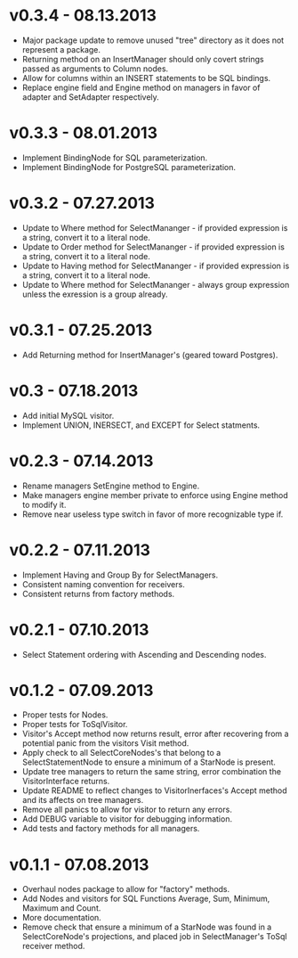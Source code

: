 # v0.3.4 - 08.13.2013
* Major package update to remove unused "tree" directory as it does not represent a package.
* Returning method on an InsertManager should only covert strings passed as arguments to Column nodes.
* Allow for columns within an INSERT statements to be SQL bindings.
* Replace engine field and Engine method on managers in favor of adapter and SetAdapter respectively.

# v0.3.3 - 08.01.2013
* Implement BindingNode for SQL parameterization.
* Implement BindingNode for PostgreSQL parameterization.

# v0.3.2 - 07.27.2013
* Update to Where method for SelectMananger - if provided expression is a string, convert it to a literal node.
* Update to Order method for SelectMananger - if provided expression is a string, convert it to a literal node.
* Update to Having method for SelectMananger - if provided expression is a string, convert it to a literal node.
* Update to Where method for SelectMananger - always group expression unless the exression is a group already.

# v0.3.1 - 07.25.2013
* Add Returning method for InsertManager's (geared toward Postgres).

# v0.3 - 07.18.2013
* Add initial MySQL visitor.
* Implement UNION, INERSECT, and EXCEPT for Select statments.

# v0.2.3 - 07.14.2013
* Rename managers SetEngine method to Engine.
* Make managers engine member private to enforce using Engine method to modify it.
* Remove near useless type switch in favor of more recognizable type if.

# v0.2.2 - 07.11.2013
* Implement Having and Group By for SelectManagers.
* Consistent naming convention for receivers.
* Consistent returns from factory methods.

# v0.2.1 - 07.10.2013
* Select Statement ordering with Ascending and Descending nodes.

# v0.1.2 - 07.09.2013
* Proper tests for Nodes.
* Proper tests for ToSqlVisitor.
* Visitor's Accept method now returns result, error after recovering from a potential panic from the visitors Visit method.
* Apply check to all SelectCoreNodes's that belong to a SelectStatementNode to ensure a minimum of a StarNode is present.
* Update tree managers to return the same string, error combination the VisitorInterface returns.
* Update README to reflect changes to VisitorInerfaces's Accept method and its affects on tree managers.
* Remove all panics to allow for visitor to return any errors.
* Add DEBUG variable to visitor for debugging information.
* Add tests and factory methods for all managers.

# v0.1.1 - 07.08.2013
* Overhaul nodes package to allow for "factory" methods.
* Add Nodes and visitors for SQL Functions Average, Sum, Minimum, Maximum and Count.
* More documentation.
* Remove check that ensure a minimum of a StarNode was found in a SelectCoreNode's projections, and placed job in SelectManager's ToSql receiver method.
